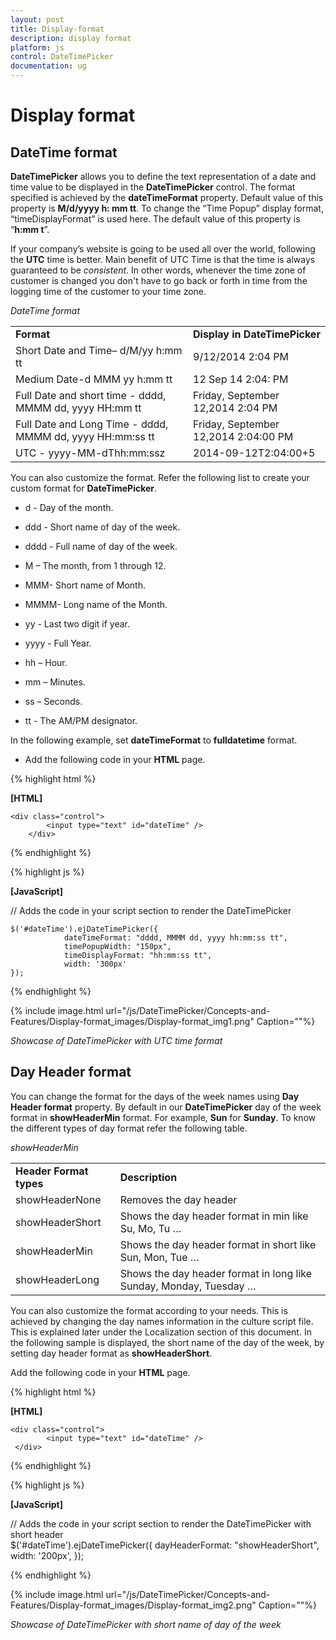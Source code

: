 ```yaml
---
layout: post
title: Display-format
description: display format
platform: js
control: DateTimePicker
documentation: ug
---
```


# Display format

## DateTime format

**DateTimePicker** allows you to define the text representation of a date and time value to be displayed in the **DateTimePicker** control. The format specified is achieved by the **dateTimeFormat** property. Default value of this property is **M/d/yyyy h: mm tt**. To change the “Time Popup” display format, “timeDisplayFormat” is used here. The default value of this property is “**h:mm t**”. 

If your company’s website is going to be used all over the world, following the **UTC** time is better. Main benefit of UTC Time is that the time is always guaranteed to be _consistent_. In other words, whenever the time zone of customer is changed you don't have to go back or forth in time from the logging time of the customer to your time zone.

_DateTime format_

<table>
<tr>
<td>
<b>Format</b></td><td>
<b>Display in DateTimePicker</b></td></tr>
<tr>
<td>
Short Date and Time– d/M/yy h:mm tt</td><td>
9/12/2014 2:04 PM</td></tr>
<tr>
<td>
Medium Date-d MMM yy h:mm tt</td><td>
12 Sep 14 2:04: PM</td></tr>
<tr>
<td>
Full Date and short time - dddd, MMMM dd, yyyy HH:mm tt</td><td>
Friday, September 12,2014 2:04 PM</td></tr>
<tr>
<td>
Full Date and Long Time - dddd, MMMM dd, yyyy HH:mm:ss tt</td><td>
Friday, September 12,2014 2:04:00 PM</td></tr>
<tr>
<td>
UTC - yyyy-MM-dThh:mm:ssz</td><td>
2014-09-12T2:04:00+5</td></tr>
</table>


You can also customize the format. Refer the following list to create your custom format for **DateTimePicker**.

* d - Day of the month.

* ddd - Short name of day of the week.

* dddd - Full name of day of the week.

* M – The month, from 1 through 12.

* MMM- Short name of Month.

* MMMM- Long name of the Month.

* yy - Last two digit if year.

* yyyy - Full Year.

* hh – Hour.

* mm – Minutes.

* ss – Seconds.

* tt - The AM/PM designator.



In the following example, set **dateTimeFormat** to **fulldatetime** format.

* Add the following code in your **HTML** page.



{% highlight html %}

  **[HTML]**
  
    <div class="control">
	        <input type="text" id="dateTime" />
	    </div>

  {% endhighlight %}


  {% highlight js %}

  **[JavaScript]**
  
  // Adds the code in your script section to render the DateTimePicker 
  
	$('#dateTime').ejDateTimePicker({
	            dateTimeFormat: "dddd, MMMM dd, yyyy hh:mm:ss tt",
	            timePopupWidth: "150px",
	            timeDisplayFormat: "hh:mm:ss tt",
	            width: '300px'
	});


  {% endhighlight %}


{% include image.html url="/js/DateTimePicker/Concepts-and-Features/Display-format_images/Display-format_img1.png" Caption=""%}

_Showcase of DateTimePicker with UTC time format_

## Day Header format

You can change the format for the days of the week names using **Day Header format** property. By default in our **DateTimePicker** day of the week format in **showHeaderMin** format. For example, **Sun** for **Sunday**. To know the different types of day format refer the following table.

_showHeaderMin_

<table>
<tr>
<td>
<b>Header Format types</b></td><td>
<b>Description</b></td></tr>
<tr>
<td>
showHeaderNone</td><td>
Removes the day header</td></tr>
<tr>
<td>
showHeaderShort</td><td>
Shows the day header format in min like Su, Mo, Tu …</td></tr>
<tr>
<td>
showHeaderMin</td><td>
Shows the day header format in short like Sun, Mon, Tue …</td></tr>
<tr>
<td>
showHeaderLong</td><td>
Shows the day header format in long like Sunday, Monday, Tuesday …</td></tr>
</table>


You can also customize the format according to your needs. This is achieved by changing the day names information in the culture script file. This is explained later under the Localization section of this document. In the following sample is displayed, the short name of the day of the week, by setting day header format as **showHeaderShort**.

Add the following code in your **HTML** page.



{% highlight html %}

  **[HTML]**
  
  	<div class="control">
	        <input type="text" id="dateTime" />
	 </div>

  {% endhighlight %}


  {% highlight js %}

  **[JavaScript]**
  
  // Adds the code in your script section to render the DateTimePicker with short header        
	 $('#dateTime').ejDateTimePicker({
	                dayHeaderFormat: "showHeaderShort",
	                width: '200px',
	            });


  {% endhighlight %}
  

{% include image.html url="/js/DateTimePicker/Concepts-and-Features/Display-format_images/Display-format_img2.png" Caption=""%}

_Showcase of DateTimePicker with short name of day of the week_

